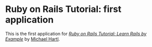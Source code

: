 # Ruby on Rails Tutorial: first application

This is the first application for [*Ruby on Rails Tutorial: Learn Rails by Example*](http://railstutorial.org/)
by [Michael Hartl](http://michealhartl.com/).
